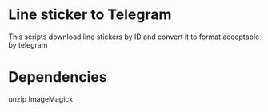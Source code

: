# Line sticker to Telegram
This scripts download line stickers by ID and convert it to format acceptable by telegram

# Dependencies
unzip
ImageMagick
